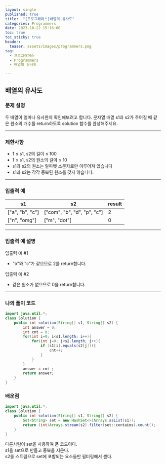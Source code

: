 ```yaml
---
layout: single
published: true
title:  "[프로그래머스]배열의 유사도"
categories: Programmers
date: 2023-10-22 15:16:00
toc: true
toc_sticky: true
header:
  teaser: assets/images/programmers.png
tag:   
  - 프로그래머스
  - Programmers
  - 배열의 유사도

---
```


## 배열의 유사도


### 문제 설명

두 배열이 얼마나 유사한지 확인해보려고 합니다. 문자열 배열 s1과 s2가 주어질 때 같은 원소의 개수를 return하도록 solution 함수를 완성해주세요.


----------------

### 제한사항

* 1 ≤ s1, s2의 길이 ≤ 100
* 1 ≤ s1, s2의 원소의 길이 ≤ 10
* s1과 s2의 원소는 알파벳 소문자로만 이루어져 있습니다
* s1과 s2는 각각 중복된 원소를 갖지 않습니다.

----------------

### 입출력 예

|s1|	s2|	result|
|---|---|---|
|["a", "b", "c"]|	["com", "b", "d", "p", "c"]|	2|
|["n", "omg"]|	["m", "dot"]|	0|

----------------

### 입출력 예 설명

입출력 예 #1  

* "b"와 "c"가 같으므로 2를 return합니다.
  

입출력 예 #2  

* 같은 원소가 없으므로 0을 return합니다.
  

  

  

  

----------------

### 나의 풀이 코드

```java
import java.util.*;
class Solution {
    public int solution(String[] s1, String[] s2) {
        int answer = 0;
        int cnt = 0;
        for(int i=0; i<s1.length; i++){
            for(int j=0; j<s2.length; j++){
                if (s1[i].equals(s2[j])){
                    cnt++;
                }
            }
        }
        answer = cnt ;
        return answer;
    }
}
```




### 배운점

```java
import java.util.*;
class Solution {
    public int solution(String[] s1, String[] s2) {
        Set<String> set = new HashSet<>(Arrays.asList(s1));
        return (int)Arrays.stream(s2).filter(set::contains).count();
    }
}
```

다른사람이 set을 사용하여 푼 코드이다.  
s1을 set으로 만들고 중복을 지운다.  
s2를 스트림으로 set에 포함되는 요소들만 필터링해서 센다.  